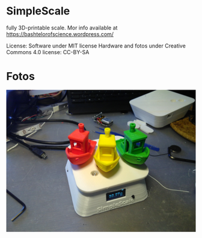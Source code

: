 # SimpleScale
fully 3D-printable scale. Mor info available at https://bashtelorofscience.wordpress.com/ 

License:
Software under MIT license
Hardware and fotos under Creative Commons 4.0 license: CC-BY-SA

# Fotos
![Simple Scale](/images/IMG_20170423_160724.jpg) 




